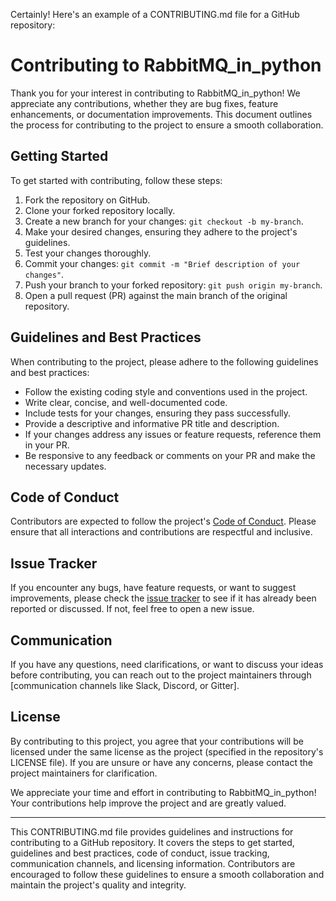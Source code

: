 Certainly! Here's an example of a CONTRIBUTING.md file for a GitHub repository:

# Contributing to RabbitMQ_in_python

Thank you for your interest in contributing to RabbitMQ_in_python! We appreciate any contributions, whether they are bug fixes, feature enhancements, or documentation improvements. This document outlines the process for contributing to the project to ensure a smooth collaboration.

## Getting Started

To get started with contributing, follow these steps:

1. Fork the repository on GitHub.
2. Clone your forked repository locally.
3. Create a new branch for your changes: `git checkout -b my-branch`.
4. Make your desired changes, ensuring they adhere to the project's guidelines.
5. Test your changes thoroughly.
6. Commit your changes: `git commit -m "Brief description of your changes"`.
7. Push your branch to your forked repository: `git push origin my-branch`.
8. Open a pull request (PR) against the main branch of the original repository.

## Guidelines and Best Practices

When contributing to the project, please adhere to the following guidelines and best practices:

- Follow the existing coding style and conventions used in the project.
- Write clear, concise, and well-documented code.
- Include tests for your changes, ensuring they pass successfully.
- Provide a descriptive and informative PR title and description.
- If your changes address any issues or feature requests, reference them in your PR.
- Be responsive to any feedback or comments on your PR and make the necessary updates.

## Code of Conduct

Contributors are expected to follow the project's [Code of Conduct](CODE_OF_CONDUCT.md). Please ensure that all interactions and contributions are respectful and inclusive.

## Issue Tracker

If you encounter any bugs, have feature requests, or want to suggest improvements, please check the [issue tracker](link_to_issue_tracker) to see if it has already been reported or discussed. If not, feel free to open a new issue.

## Communication

If you have any questions, need clarifications, or want to discuss your ideas before contributing, you can reach out to the project maintainers through [communication channels like Slack, Discord, or Gitter].

## License

By contributing to this project, you agree that your contributions will be licensed under the same license as the project (specified in the repository's LICENSE file). If you are unsure or have any concerns, please contact the project maintainers for clarification.

We appreciate your time and effort in contributing to RabbitMQ_in_python! Your contributions help improve the project and are greatly valued.

---
This CONTRIBUTING.md file provides guidelines and instructions for contributing to a GitHub repository. It covers the steps to get started, guidelines and best practices, code of conduct, issue tracking, communication channels, and licensing information. Contributors are encouraged to follow these guidelines to ensure a smooth collaboration and maintain the project's quality and integrity.
